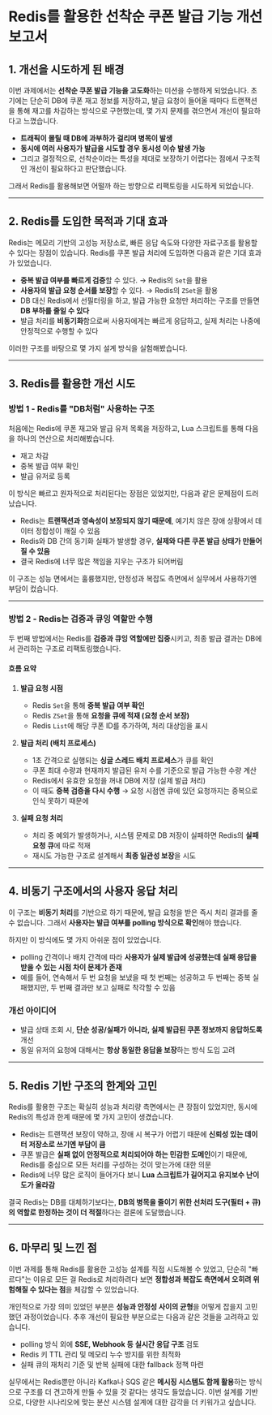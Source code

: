 
# Redis를 활용한 선착순 쿠폰 발급 기능 개선 보고서

## 1. 개선을 시도하게 된 배경

이번 과제에서는 **선착순 쿠폰 발급 기능을 고도화**하는 미션을 수행하게 되었습니다. 초기에는 단순히 DB에 쿠폰 재고 정보를 저장하고, 발급 요청이 들어올 때마다 트랜잭션을 통해 재고를 차감하는 방식으로 구현했는데, 몇 가지 문제를 겪으면서 개선이 필요하다고 느꼈습니다.

* **트래픽이 몰릴 때 DB에 과부하가 걸리며 병목이 발생**
* **동시에 여러 사용자가 발급을 시도할 경우 동시성 이슈 발생 가능**
* 그리고 결정적으로, 선착순이라는 특성을 제대로 보장하기 어렵다는 점에서 구조적인 개선이 필요하다고 판단했습니다.

그래서 Redis를 활용해보면 어떨까 하는 방향으로 리팩토링을 시도하게 되었습니다.

---

## 2. Redis를 도입한 목적과 기대 효과

Redis는 메모리 기반의 고성능 저장소로, 빠른 응답 속도와 다양한 자료구조를 활용할 수 있다는 장점이 있습니다. Redis를 쿠폰 발급 처리에 도입하면 다음과 같은 기대 효과가 있었습니다.

* **중복 발급 여부를 빠르게 검증**할 수 있다. → Redis의 `Set`을 활용
* **사용자의 발급 요청 순서를 보장**할 수 있다. → Redis의 `ZSet`을 활용
* DB 대신 Redis에서 선필터링을 하고, 발급 가능한 요청만 처리하는 구조를 만들면 **DB 부하를 줄일 수 있다**
* 발급 처리를 **비동기화**함으로써 사용자에게는 빠르게 응답하고, 실제 처리는 나중에 안정적으로 수행할 수 있다

이러한 구조를 바탕으로 몇 가지 설계 방식을 실험해봤습니다.

---

## 3. Redis를 활용한 개선 시도

### 방법 1 - Redis를 "DB처럼" 사용하는 구조

처음에는 Redis에 쿠폰 재고와 발급 유저 목록을 저장하고, Lua 스크립트를 통해 다음을 하나의 연산으로 처리해봤습니다.

* 재고 차감
* 중복 발급 여부 확인
* 발급 유저로 등록

이 방식은 빠르고 원자적으로 처리된다는 장점은 있었지만, 다음과 같은 문제점이 드러났습니다.

* Redis는 **트랜잭션과 영속성이 보장되지 않기 때문에**, 예기치 않은 장애 상황에서 데이터 정합성이 깨질 수 있음
* Redis와 DB 간의 동기화 실패가 발생할 경우, **실제와 다른 쿠폰 발급 상태가 만들어질 수 있음**
* 결국 Redis에 너무 많은 책임을 지우는 구조가 되어버림

이 구조는 성능 면에서는 훌륭했지만, 안정성과 복잡도 측면에서 실무에서 사용하기엔 부담이 컸습니다.

---

### 방법 2 - Redis는 검증과 큐잉 역할만 수행

두 번째 방법에서는 Redis를 **검증과 큐잉 역할에만 집중**시키고, 최종 발급 결과는 DB에서 관리하는 구조로 리팩토링했습니다.

#### 흐름 요약

1. **발급 요청 시점**

    * Redis `Set`을 통해 **중복 발급 여부 확인**
    * Redis `ZSet`을 통해 **요청을 큐에 적재 (요청 순서 보장)**
    * Redis `List`에 해당 쿠폰 ID를 추가하여, 처리 대상임을 표시

2. **발급 처리 (배치 프로세스)**

    * 1초 간격으로 실행되는 **싱글 스레드 배치 프로세스**가 큐를 확인
    * 쿠폰 최대 수량과 현재까지 발급된 유저 수를 기준으로 발급 가능한 수량 계산
    * Redis에서 유효한 요청을 꺼내 DB에 저장 (실제 발급 처리)
    * 이 때도 **중복 검증을 다시 수행** → 요청 시점엔 큐에 있던 요청까지는 중복으로 인식 못하기 때문에

3. **실패 요청 처리**

    * 처리 중 예외가 발생하거나, 시스템 문제로 DB 저장이 실패하면 Redis의 **실패 요청 큐**에 따로 적재
    * 재시도 가능한 구조로 설계해서 **최종 일관성 보장**을 시도

---

## 4. 비동기 구조에서의 사용자 응답 처리

이 구조는 **비동기 처리**를 기반으로 하기 때문에, 발급 요청을 받은 즉시 처리 결과를 줄 수 없습니다. 그래서 **사용자는 발급 여부를 polling 방식으로 확인**해야 했습니다.

하지만 이 방식에도 몇 가지 아쉬운 점이 있었습니다.

* polling 간격이나 배치 간격에 따라 **사용자가 실제 발급에 성공했는데 실패 응답을 받을 수 있는 시점 차이 문제가 존재**
* 예를 들어, 연속해서 두 번 요청을 보냈을 때 첫 번째는 성공하고 두 번째는 중복 실패했지만, 두 번째 결과만 보고 실패로 착각할 수 있음

### 개선 아이디어

* 발급 상태 조회 시, **단순 성공/실패가 아니라, 실제 발급된 쿠폰 정보까지 응답하도록** 개선
* 동일 유저의 요청에 대해서는 **항상 동일한 응답을 보장**하는 방식 도입 고려

---

## 5. Redis 기반 구조의 한계와 고민

Redis를 활용한 구조는 확실히 성능과 처리량 측면에서는 큰 장점이 있었지만, 동시에 Redis의 특성과 한계 때문에 몇 가지 고민이 생겼습니다.

* Redis는 트랜잭션 보장이 약하고, 장애 시 복구가 어렵기 때문에 **신뢰성 있는 데이터 저장소로 쓰기엔 부담이 큼**
* 쿠폰 발급은 **실패 없이 안정적으로 처리되어야 하는 민감한 도메인**이기 때문에, Redis를 중심으로 모든 처리를 구성하는 것이 맞는가에 대한 의문
* Redis에 너무 많은 로직이 들어가다 보니 **Lua 스크립트가 길어지고 유지보수 난이도가 올라감**

결국 Redis는 DB를 대체하기보다는, **DB의 병목을 줄이기 위한 선처리 도구(필터 + 큐)의 역할로 한정하는 것이 더 적절**하다는 결론에 도달했습니다.

---

## 6. 마무리 및 느낀 점

이번 과제를 통해 Redis를 활용한 고성능 설계를 직접 시도해볼 수 있었고, 단순히 "빠르다"는 이유로 모든 걸 Redis로 처리하려다 보면 **정합성과 복잡도 측면에서 오히려 위험해질 수 있다는 점**을 체감할 수 있었습니다.

개인적으로 가장 의미 있었던 부분은 **성능과 안정성 사이의 균형**을 어떻게 잡을지 고민했던 과정이었습니다.
추후 개선이 필요한 부분으로는 다음과 같은 것들을 고려하고 있습니다.

* polling 방식 외에 **SSE, Webhook 등 실시간 응답 구조** 검토
* Redis 키 TTL 관리 및 메모리 누수 방지를 위한 최적화
* 실패 큐의 재처리 기준 및 반복 실패에 대한 fallback 정책 마련

실무에서는 Redis뿐만 아니라 Kafka나 SQS 같은 **메시징 시스템도 함께 활용**하는 방식으로 구조를 더 견고하게 만들 수 있을 것 같다는 생각도 들었습니다.
이번 설계를 기반으로, 다양한 시나리오에 맞는 분산 시스템 설계에 대한 감각을 더 키워가고 싶습니다.

